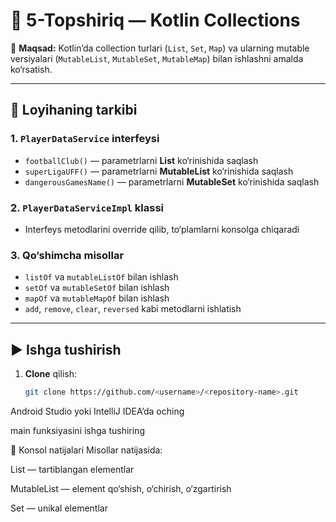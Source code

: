 # 🧩 5-Topshiriq — Kotlin Collections

📌 **Maqsad:** Kotlin’da collection turlari (`List`, `Set`, `Map`) va ularning mutable versiyalari (`MutableList`, `MutableSet`, `MutableMap`) bilan ishlashni amalda ko‘rsatish.

---

## 📂 Loyihaning tarkibi
### 1. `PlayerDataService` interfeysi
- `footballClub()` — parametrlarni **List** ko‘rinishida saqlash
- `superLigaUFF()` — parametrlarni **MutableList** ko‘rinishida saqlash
- `dangerousGamesName()` — parametrlarni **MutableSet** ko‘rinishida saqlash

### 2. `PlayerDataServiceImpl` klassi
- Interfeys metodlarini override qilib, to‘plamlarni konsolga chiqaradi

### 3. Qo‘shimcha misollar
- `listOf` va `mutableListOf` bilan ishlash
- `setOf` va `mutableSetOf` bilan ishlash
- `mapOf` va `mutableMapOf` bilan ishlash
- `add`, `remove`, `clear`, `reversed` kabi metodlarni ishlatish

---

## ▶️ Ishga tushirish
1. **Clone** qilish:
   ```bash
   git clone https://github.com/<username>/<repository-name>.git
Android Studio yoki IntelliJ IDEA’da oching

main funksiyasini ishga tushiring

📸 Konsol natijalari
Misollar natijasida:

List — tartiblangan elementlar

MutableList — element qo‘shish, o‘chirish, o‘zgartirish

Set — unikal elementlar


